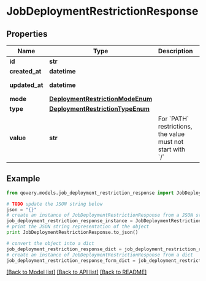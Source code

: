 # JobDeploymentRestrictionResponse


## Properties

Name | Type | Description | Notes
------------ | ------------- | ------------- | -------------
**id** | **str** |  | [readonly] 
**created_at** | **datetime** |  | [readonly] 
**updated_at** | **datetime** |  | [optional] [readonly] 
**mode** | [**DeploymentRestrictionModeEnum**](DeploymentRestrictionModeEnum.md) |  | 
**type** | [**DeploymentRestrictionTypeEnum**](DeploymentRestrictionTypeEnum.md) |  | 
**value** | **str** | For &#x60;PATH&#x60; restrictions, the value must not start with &#x60;/&#x60; | 

## Example

```python
from qovery.models.job_deployment_restriction_response import JobDeploymentRestrictionResponse

# TODO update the JSON string below
json = "{}"
# create an instance of JobDeploymentRestrictionResponse from a JSON string
job_deployment_restriction_response_instance = JobDeploymentRestrictionResponse.from_json(json)
# print the JSON string representation of the object
print JobDeploymentRestrictionResponse.to_json()

# convert the object into a dict
job_deployment_restriction_response_dict = job_deployment_restriction_response_instance.to_dict()
# create an instance of JobDeploymentRestrictionResponse from a dict
job_deployment_restriction_response_form_dict = job_deployment_restriction_response.from_dict(job_deployment_restriction_response_dict)
```
[[Back to Model list]](../README.md#documentation-for-models) [[Back to API list]](../README.md#documentation-for-api-endpoints) [[Back to README]](../README.md)


